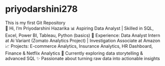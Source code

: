 # priyodarshini278
This is my first Git Repository
<br>
👋 Hi, I’m Priyodarshini Hazarika
📊 Aspiring Data Analyst | Skilled in SQL, Excel, Power BI, Tableau, Python (basics)
💼 Experience: Data Analyst Intern at Ai Variant (Zomato Analytics Project) | Investigation Associate at Amazon
📈 Projects: E-commerce Analytics, Insurance Analytics, HR Dashboard, Finance & Netflix Analytics
🌱 Currently exploring data storytelling & advanced SQL
✨ Passionate about turning raw data into actionable insights
